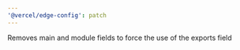 ```yaml
---
'@vercel/edge-config': patch
---
```


Removes main and module fields to force the use of the exports field
